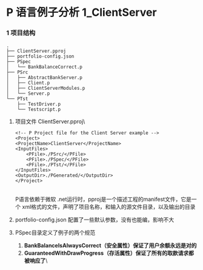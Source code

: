 # P 语言例子分析 1\_ClientServer

### 1 项目结构

```
.
├── ClientServer.pproj
├── portfolio-config.json
├── PSpec
│   └── BankBalanceCorrect.p
├── PSrc
│   ├── AbstractBankServer.p
│   ├── Client.p
│   ├── ClientServerModules.p
│   └── Server.p
└── PTst
    ├── TestDriver.p
    └── Testscript.p
```

1.  项目文件 ClientServer.pproj\


    ```
    <!-- P Project file for the Client Server example -->
    <Project>
    <ProjectName>ClientServer</ProjectName>
    <InputFiles>
    	<PFile>./PSrc/</PFile>
    	<PFile>./PSpec/</PFile>
    	<PFile>./PTst/</PFile>
    </InputFiles>
    <OutputDir>./PGenerated/</OutputDir>
    </Project>
    ```

    \
    P语言依赖于微软 .net运行时，pproj是一个描述工程的manifest文件，它是一个 xml格式的文件，声明了项目名称，和输入的源文件目录，以及输出的目录
2. portfolio-config.json 配置了一些默认参数，没有也能编，影响不大
3. PSpec目录定义了例子的两个规范
   1. **BankBalanceIsAlwaysCorrect（安全属性）保证了用户余额永远是对的**
   2. **GuaranteedWithDrawProgress（存活属性）保证了所有的取款请求都被响应了**\
